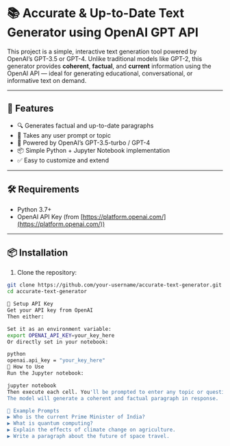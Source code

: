 # 📚 Accurate & Up-to-Date Text Generator using OpenAI GPT API

This project is a simple, interactive text generation tool powered by OpenAI’s GPT-3.5 or GPT-4. Unlike traditional models like GPT-2, this generator provides **coherent**, **factual**, and **current** information using the OpenAI API — ideal for generating educational, conversational, or informative text on demand.

---

## 🚀 Features

- 🔍 Generates factual and up-to-date paragraphs
- 💬 Takes any user prompt or topic
- 🧠 Powered by OpenAI’s GPT-3.5-turbo / GPT-4
- 📦 Simple Python + Jupyter Notebook implementation
- ✅ Easy to customize and extend

---

## 🛠️ Requirements

- Python 3.7+
- OpenAI API Key (from [https://platform.openai.com/](https://platform.openai.com/))

---

## 📦 Installation

1. Clone the repository:

```bash
git clone https://github.com/your-username/accurate-text-generator.git
cd accurate-text-generator

🔑 Setup API Key
Get your API key from OpenAI
Then either:

Set it as an environment variable:
export OPENAI_API_KEY=your_key_here
Or directly set in your notebook:

python
openai.api_key = "your_key_here"
🧪 How to Use
Run the Jupyter notebook:

jupyter notebook
Then execute each cell. You'll be prompted to enter any topic or question.
The model will generate a coherent and factual paragraph in response.

🧠 Example Prompts
▶ Who is the current Prime Minister of India?
▶ What is quantum computing?
▶ Explain the effects of climate change on agriculture.
▶ Write a paragraph about the future of space travel.
